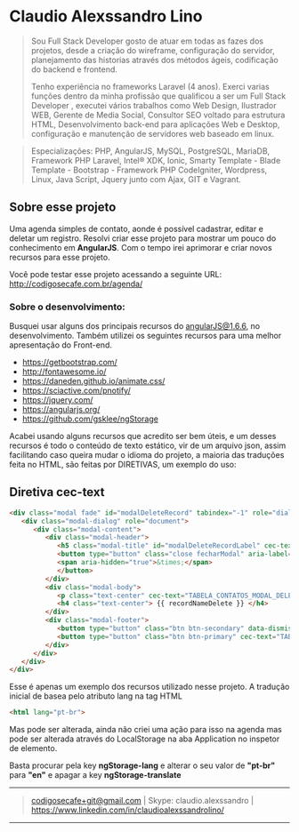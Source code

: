 
# Claudio Alexssandro Lino

>Sou Full Stack Developer gosto de atuar em todas as fazes dos projetos, desde a criação do wireframe, configuração do servidor, planejamento das historias através dos métodos ágeis, codificação do backend e frontend. 
>
>Tenho experiência no frameworks Laravel (4 anos). Exerci varias funções dentro da minha profissão que qualificou a ser um Full Stack Developer , executei vários trabalhos como Web Design, Ilustrador WEB, Gerente de Media Social, Consultor SEO voltado para estrutura HTML, Desenvolvimento back-end para aplicações Web e Desktop, configuração e manutenção de servidores web baseado em linux. 
>

>Especializações: PHP, AngularJS, MySQL, PostgreSQL, MariaDB, Framework PHP Laravel, Intel® XDK, Ionic, Smarty Template - Blade Template - Bootstrap - Framework PHP CodeIgniter, Wordpress, Linux, Java Script, Jquery junto com Ajax, GIT e Vagrant.

## Sobre esse projeto

Uma agenda simples de contato, aonde é possível cadastrar, editar e deletar um registro.
Resolvi criar esse projeto para mostrar um pouco do conhecimento em **AngularJS**. Com o tempo irei aprimorar e criar novos recursos para esse projeto.

Você pode testar esse projeto acessando a seguinte URL: 
http://codigosecafe.com.br/agenda/
### Sobre o desenvolvimento:
Busquei usar alguns dos principais recursos do angularJS@1.6.6, no desenvolvimento. Também utilizei os seguintes recursos para uma melhor apresentação do Front-end.

- https://getbootstrap.com/
- http://fontawesome.io/
- https://daneden.github.io/animate.css/
- https://sciactive.com/pnotify/
- https://jquery.com/
- https://angularjs.org/
- https://github.com/gsklee/ngStorage

Acabei usando alguns recursos que acredito ser bem úteis, e um desses recursos é todo o conteúdo de texto estático, vir de um arquivo json, assim facilitando caso queira mudar o idioma do projeto, a maioria das traduções feita no HTML, são feitas por DIRETIVAS, um exemplo do uso:

Diretiva **cec-text**
---
```html
<div class="modal fade" id="modalDeleteRecord" tabindex="-1" role="dialog" aria-labelledby="modalDeleteRecordLabel" aria-hidden="true">
   <div class="modal-dialog" role="document">
      <div class="modal-content">
         <div class="modal-header">
            <h5 class="modal-title" id="modalDeleteRecordLabel" cec-text="TABELA_CONTATOS_MODAL_DELETAR_TITLE"></h5>
            <button type="button" class="close fecharModal" aria-label="Close" ng-click="closeModal()">
            <span aria-hidden="true">&times;</span>
            </button>
         </div>
         <div class="modal-body">
            <p class="text-center" cec-text="TABELA_CONTATOS_MODAL_DELETAR_TEXTO_CONFIRMACAO"></p>
            <h4 class="text-center"> {{ recordNameDelete }} </h4>
         </div>
         <div class="modal-footer">
            <button type="button" class="btn btn-secondary" data-dismiss="modal" cec-text="TABELA_CONTATOS_MODAL_DELETAR_BTN_CANCELAR"></button>
            <button type="button" class="btn btn-primary" cec-text="TABELA_CONTATOS_MODAL_DELETAR_BTN_SIM" ng-click="confirmDeleteRecord()"></button>
         </div>
      </div>
   </div>
</div>
```
Esse é apenas um exemplo dos recursos utilizado nesse projeto. 
A tradução inicial de basea pelo atributo lang na tag HTML
```html
<html lang="pt-br">
```
Mas pode ser alterada, ainda não criei uma ação para isso na agenda mas pode ser alterada através do LocalStorage na aba Application no inspetor de elemento.

Basta procurar pela key **ngStorage-lang** e alterar o seu valor de **"pt-br"** para **"en"** e apagar a key **ngStorage-translate**




---
> codigosecafe+git@gmail.com | Skype: claudio.alexssandro | https://www.linkedin.com/in/claudioalexssandrolino/
---